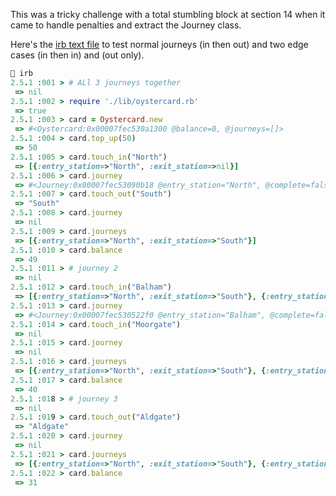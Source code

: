 This was a tricky challenge with a total stumbling block at section 14 when it came to handle penalties and extract the Journey class.

Here's the [irb text file](https://github.com/Whatapalaver/oyster_card/blob/master/doc/irb_test.txt) to test normal journeys (in then out) and two edge cases (in then in) and (out only).

```ruby
 irb                                                                                                                             ✔  21:38:39
2.5.1 :001 > # ALl 3 journeys together
 => nil
2.5.1 :002 > require './lib/oystercard.rb'
 => true
2.5.1 :003 > card = Oystercard.new
 => #<Oystercard:0x00007fec530a1300 @balance=0, @journeys=[]>
2.5.1 :004 > card.top_up(50)
 => 50
2.5.1 :005 > card.touch_in("North")
 => [{:entry_station=>"North", :exit_station=>nil}]
2.5.1 :006 > card.journey
 => #<Journey:0x00007fec53090b18 @entry_station="North", @complete=false>
2.5.1 :007 > card.touch_out("South")
 => "South"
2.5.1 :008 > card.journey
 => nil
2.5.1 :009 > card.journeys
 => [{:entry_station=>"North", :exit_station=>"South"}]
2.5.1 :010 > card.balance
 => 49
2.5.1 :011 > # journey 2
 => nil
2.5.1 :012 > card.touch_in("Balham")
 => [{:entry_station=>"North", :exit_station=>"South"}, {:entry_station=>"Balham", :exit_station=>nil}]
2.5.1 :013 > card.journey
 => #<Journey:0x00007fec530522f0 @entry_station="Balham", @complete=false>
2.5.1 :014 > card.touch_in("Moorgate")
 => nil
2.5.1 :015 > card.journey
 => nil
2.5.1 :016 > card.journeys
 => [{:entry_station=>"North", :exit_station=>"South"}, {:entry_station=>"Balham", :exit_station=>"Moorgate"}]
2.5.1 :017 > card.balance
 => 40
2.5.1 :018 > # journey 3
 => nil
2.5.1 :019 > card.touch_out("Aldgate")
 => "Aldgate"
2.5.1 :020 > card.journey
 => nil
2.5.1 :021 > card.journeys
 => [{:entry_station=>"North", :exit_station=>"South"}, {:entry_station=>"Balham", :exit_station=>"Moorgate"}, {:entry_station=>nil, :exit_station=>"Aldgate"}]
2.5.1 :022 > card.balance
 => 31
```
